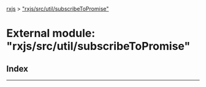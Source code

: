 [rxjs](../README.md) > ["rxjs/src/util/subscribeToPromise"](../modules/_rxjs_src_util_subscribetopromise_.md)

# External module: "rxjs/src/util/subscribeToPromise"

## Index

---


